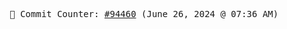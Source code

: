 <p align="center">
    <samp>
        📮 Commit Counter: <a href="https://github.com/Javascript-void0/Javascript-void0/commits/main">#94460</a> (June 26, 2024 @ 07:36 AM)
    </samp>
</p>